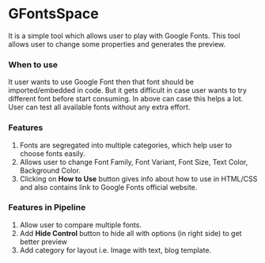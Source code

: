 # GFontsSpace 

It is a simple tool which allows user to play with Google Fonts. This tool allows user to change some properties and generates the preview. 
### When to use 

It user wants to use Google Font then that font should be imported/embedded in code.
But it gets difficult in case user wants to try different font before start consuming.
In above can case this helps a lot. User can test all available fonts without any extra effort. 
### Features 

1. Fonts are segregated into multiple categories, which help user to choose fonts easily.
1. Allows user to change Font Family, Font Variant, Font Size, Text Color, Background Color. 
1. Clicking on **How to Use** button gives info about how to use in HTML/CSS and also contains link to Google Fonts official website.
### Features in Pipeline

1. Allow user to compare multiple fonts.
1. Add **Hide Control** button to hide all with options (in right side) to get better preview
1. Add category for layout i.e. Image with text, blog template. 
